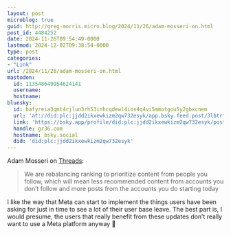 ```yaml
---
layout: post
microblog: true
guid: http://greg-morris.micro.blog/2024/11/26/adam-mosseri-on.html
post_id: 4484252
date: 2024-11-26T09:54:49-0000
lastmod: 2024-12-02T09:38:54-0000
type: post
categories:
- "Link"
url: /2024/11/26/adam-mosseri-on.html
mastodon:
  id: 113548649954624141
  username: 
  hostname: 
bluesky:
  id: bafyreia3qmt4rjlun3rh53inhcqdewl4ios4q4vi5mmotgou5y2gbxcnem
  url: 'at://did:plc:jjdd2ikxewkizm2qw732esyk/app.bsky.feed.post/3lbtrfstcw423'
  link: 'https://bsky.app/profile/did:plc:jjdd2ikxewkizm2qw732esyk/post/3lbtrfstcw423'
  handle: gr36.com
  hostname: bsky.social
  did: 'did:plc:jjdd2ikxewkizm2qw732esyk'
---
```

<p>Adam Mosseri on <a href="https://www.threads.net/@mosseri/post/DCo4WiOvCB0">Threads</a>:</p>
<blockquote>
<p>We are rebalancing ranking to prioritize content from people you follow, which will mean less recommended content from accounts you don’t follow and more posts from the accounts you do starting today</p>
</blockquote>
<p>I like the way that Meta can start to implement the things users have been asking for just in time to see a lot of their user base leave. The best part is, I would presume, the users that really benefit from these updates don’t really want to use a Meta platform anyway 👋</p>
